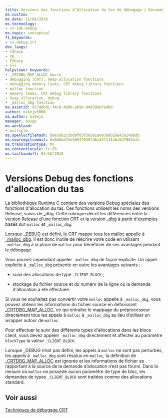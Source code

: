 ```yaml
---
title: Versions des fonctions d’Allocation du tas de débogage | Documents Microsoft
ms.custom: ''
ms.date: 11/04/2016
ms.technology:
- vs-ide-debug
ms.topic: conceptual
f1_keywords:
- vs.debug.crt
dev_langs:
- CSharp
- VB
- FSharp
- C++
helpviewer_keywords:
- _CRTDBG_MAP_ALLOC macro
- debugging [CRT], heap allocation functions
- debugging memory leaks, CRT debug library functions
- malloc function
- memory leaks, CRT debug library functions
- heap allocation, debug
- _malloc_dbg function
ms.assetid: 91748bdc-f4cd-4d8b-ab98-0493dab7ed0d
author: mikejo5000
ms.author: mikejo
manager: douge
ms.workload:
- multiple
ms.openlocfilehash: b8e5d02c5bd0f85f36501a0938d020e458249bdb
ms.sourcegitcommit: 6a9d5bd75e50947659fd6c837111a6a547884e2a
ms.translationtype: MT
ms.contentlocale: fr-FR
ms.lasthandoff: 04/16/2018
---
```

# <a name="debug-versions-of-heap-allocation-functions"></a>Versions Debug des fonctions d'allocation du tas
La bibliothèque Runtime C contient des versions Debug spéciales des fonctions d'allocation du tas. Ces fonctions utilisent les noms des versions Release, suivis de _dbg. Cette rubrique décrit les différences entre la version Release d'une fonction CRT et la version _dbg à partir d'exemples basés sur `malloc` et `_malloc_dbg`.  
  
 Lorsque [_DEBUG](/cpp/c-runtime-library/debug) est défini, le CRT mappe tous les [malloc](/cpp/c-runtime-library/reference/malloc) appelle à [_malloc_dbg](/cpp/c-runtime-library/reference/malloc-dbg). Il est donc inutile de réécrire votre code en utilisant `_malloc_dbg` à la place de `malloc` pour bénéficier de ses avantages pendant le débogage.  
  
 Vous pouvez cependant appeler `_malloc_dbg` de façon explicite. Un appel explicite à `_malloc_dbg` présente en outre les avantages suivants :  
  
-   suivi des allocations de type `_CLIENT_BLOCK` ;  
  
-   stockage du fichier source et du numéro de la ligne où la demande d'allocation a été effectuée.  
  
 Si vous ne souhaitez pas convertir votre `malloc` appelle à `_malloc_dbg`, vous pouvez obtenir les informations du fichier source en définissant [_CRTDBG_MAP_ALLOC](/cpp/c-runtime-library/crtdbg-map-alloc), ce qui entraîne le mappage du préprocesseur directement tous les appels à `malloc` à `_malloc_dbg` au lieu d’utiliser un wrapper autour de `malloc`.  
  
 Pour effectuer le suivi des différents types d'allocations dans les blocs client, vous devez appeler `_malloc_dbg` directement et affecter au paramètre `blockType` la valeur `_CLIENT_BLOCK`.  
  
 Lorsque _DEBUG n’est pas défini, les appels à `malloc` ne sont pas perturbés, les appels à `_malloc_dbg` sont résolus en `malloc`, la définition de [_CRTDBG_MAP_ALLOC](/cpp/c-runtime-library/crtdbg-map-alloc) est ignorée et les informations de fichier se rapportant à la source de la demande d’allocation n’est pas fourni. Dans la mesure où `malloc` ne possède aucun paramètre de type de bloc, les demandes de types `_CLIENT_BLOCK` sont traitées comme des allocations standard.  
  
## <a name="see-also"></a>Voir aussi  
 [Techniques de débogage CRT](../debugger/crt-debugging-techniques.md)